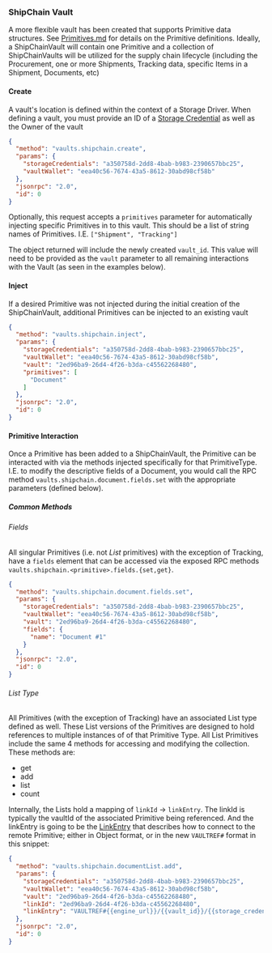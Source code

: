 
### ShipChain Vault

A more flexible vault has been created that supports Primitive data structures. See
[Primitives.md](Primitives.md) for details on the Primitive definitions. Ideally, a ShipChainVault will
contain one Primitive and a collection of ShipChainVaults will be utilized for the supply chain
lifecycle (including the Procurement, one or more Shipments, Tracking data, specific Items in a
Shipment, Documents, etc)

#### Create

A vault's location is defined within the context of a Storage Driver. When defining a vault, you
must provide an ID of a [Storage Credential](HostedEntities.md#storage-credentials) as well as
the Owner of the vault

```JSON
{
  "method": "vaults.shipchain.create",
  "params": {
    "storageCredentials": "a350758d-2dd8-4bab-b983-2390657bbc25",
    "vaultWallet": "eea40c56-7674-43a5-8612-30abd98cf58b"
  },
  "jsonrpc": "2.0",
  "id": 0
}
```

Optionally, this request accepts a `primitives` parameter for automatically injecting specific
Primitives in to this vault. This should be a list of string names of Primitives. I.E. `["Shipment",
"Tracking"]`

The object returned will include the newly created `vault_id`. This value will need to be provided
as the `vault` parameter to all remaining interactions with the Vault (as seen in the examples
below).

#### Inject

If a desired Primitive was not injected during the initial creation of the ShipChainVault,
additional Primitives can be injected to an existing vault

```JSON
{
  "method": "vaults.shipchain.inject",
  "params": {
    "storageCredentials": "a350758d-2dd8-4bab-b983-2390657bbc25",
    "vaultWallet": "eea40c56-7674-43a5-8612-30abd98cf58b",
    "vault": "2ed96ba9-26d4-4f26-b3da-c45562268480",
    "primitives": [
      "Document"
    ]
  },
  "jsonrpc": "2.0",
  "id": 0
}
```

#### Primitive Interaction

Once a Primitive has been added to a ShipChainVault, the Primitive can be interacted with via the
methods injected specifically for that PrimitiveType. I.E. to modify the descriptive fields of a
Document, you would call the RPC method `vaults.shipchain.document.fields.set` with the appropriate
parameters (defined below).

##### Common Methods

###### Fields

All singular Primitives (i.e. not _List_ primitives) with the exception of Tracking, have a `fields`
element that can be accessed via the exposed RPC methods
`vaults.shipchain.<primitive>.fields.{set,get}`.

```JSON
{
  "method": "vaults.shipchain.document.fields.set",
  "params": {
    "storageCredentials": "a350758d-2dd8-4bab-b983-2390657bbc25",
    "vaultWallet": "eea40c56-7674-43a5-8612-30abd98cf58b",
    "vault": "2ed96ba9-26d4-4f26-b3da-c45562268480",
    "fields": {
      "name": "Document #1"
    }
  },
  "jsonrpc": "2.0",
  "id": 0
}
```

###### List Type

All Primitives (with the exception of Tracking) have an associated <Primitive>List type defined as
well. These List versions of the Primitives are designed to hold references to multiple instances of
of that Primitive Type. All List Primitives include the same 4 methods for accessing and modifying
the collection. These methods are:

- get
- add
- list
- count

Internally, the Lists hold a mapping of `linkId` -> `linkEntry`. The linkId is typically the vaultId
of the associated Primitive being referenced. And the linkEntry is going to be the
[LinkEntry](../README.md#link-container) that describes how to connect to the remote Primitive;
either in Object format, or in the new `VAULTREF#` format in this snippet:

```JSON
{
  "method": "vaults.shipchain.documentList.add",
  "params": {
    "storageCredentials": "a350758d-2dd8-4bab-b983-2390657bbc25",
    "vaultWallet": "eea40c56-7674-43a5-8612-30abd98cf58b",
    "vault": "2ed96ba9-26d4-4f26-b3da-c45562268480",
    "linkId": "2ed96ba9-26d4-4f26-b3da-c45562268480",
    "linkEntry": "VAULTREF#{{engine_url}}/{{vault_id}}/{{storage_credential_id}}/{{wallet_id}}/Document"
  },
  "jsonrpc": "2.0",
  "id": 0
}
```
